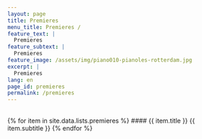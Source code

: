 ```yaml
---
layout: page
title: Premieres
menu_title: Premieres /
feature_text: |
  Premieres
feature_subtext: |
  Premieres
feature_image: /assets/img/piano010-pianoles-rotterdam.jpg
excerpt: |
  Premieres
lang: en
page_id: premieres
permalink: /premieres
---
```


<br>
  {% for item in site.data.lists.premieres %}
#### {{ item.title }}
{{ item.subtitle }}
  {% endfor %}